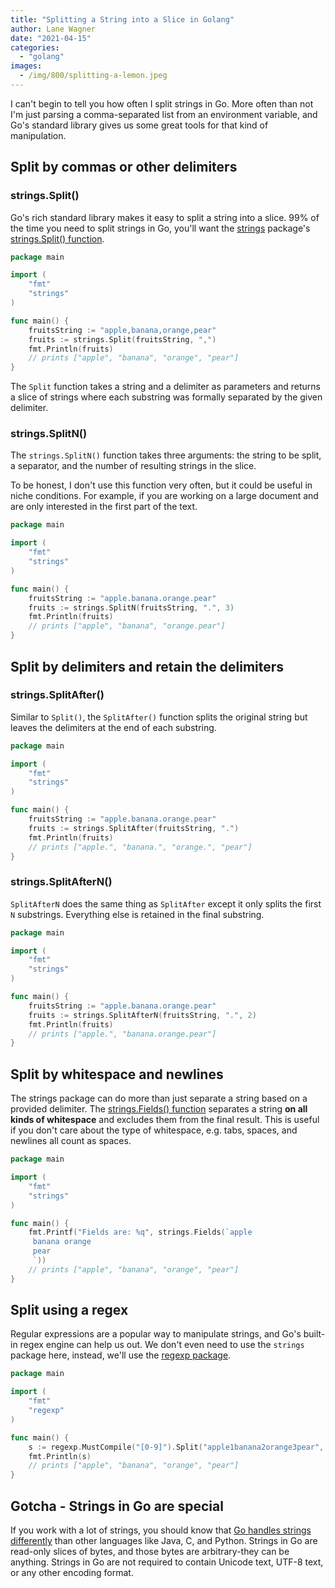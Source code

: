 ```yaml
---
title: "Splitting a String into a Slice in Golang"
author: Lane Wagner
date: "2021-04-15"
categories: 
  - "golang"
images:
  - /img/800/splitting-a-lemon.jpeg
---
```


I can't begin to tell you how often I split strings in Go. More often than not I'm just parsing a comma-separated list from an environment variable, and Go's standard library gives us some great tools for that kind of manipulation.

## Split by commas or other delimiters

### strings.Split()

Go's rich standard library makes it easy to split a string into a slice. 99% of the time you need to split strings in Go, you'll want the [strings](https://golang.org/pkg/strings) package's [strings.Split() function](https://golang.org/pkg/strings/#Split).

```go
package main

import (
    "fmt"
    "strings"
)

func main() {
    fruitsString := "apple,banana,orange,pear"
    fruits := strings.Split(fruitsString, ",")
    fmt.Println(fruits)
    // prints ["apple", "banana", "orange", "pear"]
}
```

The `Split` function takes a string and a delimiter as parameters and returns a slice of strings where each substring was formally separated by the given delimiter.

### strings.SplitN()

The `strings.SplitN()` function takes three arguments: the string to be split, a separator, and the number of resulting strings in the slice.

To be honest, I don't use this function very often, but it could be useful in niche conditions. For example, if you are working on a large document and are only interested in the first part of the text.

```go
package main

import (
    "fmt"
    "strings"
)

func main() {
    fruitsString := "apple.banana.orange.pear"
    fruits := strings.SplitN(fruitsString, ".", 3)
    fmt.Println(fruits)
    // prints ["apple", "banana", "orange.pear"]
}
```

## Split by delimiters and retain the delimiters

### strings.SplitAfter()

Similar to `Split()`, the `SplitAfter()` function splits the original string but leaves the delimiters at the end of each substring.

```go
package main

import (
    "fmt"
    "strings"
)

func main() {
    fruitsString := "apple.banana.orange.pear"
    fruits := strings.SplitAfter(fruitsString, ".")
    fmt.Println(fruits)
    // prints ["apple.", "banana.", "orange.", "pear"]
}
```

### strings.SplitAfterN()

`SplitAfterN` does the same thing as `SplitAfter` except it only splits the first `N` substrings. Everything else is retained in the final substring.

```go
package main

import (
    "fmt"
    "strings"
)

func main() {
    fruitsString := "apple.banana.orange.pear"
    fruits := strings.SplitAfterN(fruitsString, ".", 2)
    fmt.Println(fruits)
    // prints ["apple.", "banana.orange.pear"]
}
```

## Split by whitespace and newlines

The strings package can do more than just separate a string based on a provided delimiter. The [strings.Fields() function](https://golang.org/pkg/strings/#Fields) separates a string **on all kinds of whitespace** and excludes them from the final result. This is useful if you don't care about the type of whitespace, e.g. tabs, spaces, and newlines all count as spaces.

```go
package main

import (
    "fmt"
    "strings"
)

func main() {
    fmt.Printf("Fields are: %q", strings.Fields(`apple
     banana orange
     pear
     `))
    // prints ["apple", "banana", "orange", "pear"]
}
```

## Split using a regex

Regular expressions are a popular way to manipulate strings, and Go's built-in regex engine can help us out. We don't even need to use the `strings` package here, instead, we'll use the [regexp package](https://golang.org/pkg/regexp/).

```go
package main

import (
    "fmt"
    "regexp"
)

func main() {
    s := regexp.MustCompile("[0-9]").Split("apple1banana2orange3pear", -1)
    fmt.Println(s)
    // prints ["apple", "banana", "orange", "pear"]
}
```

## Gotcha - Strings in Go are special

If you work with a lot of strings, you should know that [Go handles strings differently](https://blog.golang.org/strings) than other languages like Java, C, and Python. Strings in Go are read-only slices of bytes, and those bytes are arbitrary-they can be anything. Strings in Go are not required to contain Unicode text, UTF-8 text, or any other encoding format.
